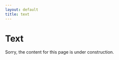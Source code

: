 ```yaml
---
layout: default
title: text
---
```


# Text

Sorry, the content for this page is under construction.
